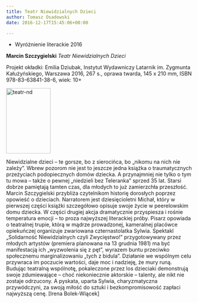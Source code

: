 ```yaml
---
title: Teatr Niewidzialnych Dzieci
author: Tomasz Osadowski
date: 2016-12-17T15:45:06+00:00

---
```

  * Wyróżnienie literackie 2016

**Marcin Szczygielski** _Teatr Niewidzialnych Dzieci_

Projekt okładki: Emilia Dziubak, Instytut Wydawniczy Latarnik im. Zygmunta Kałużyńskiego, Warszawa 2016, 267 s., oprawa twarda, 145 x 210 mm, ISBN 978-83-63841-38-6, wiek: 10+

<img class="alignnone size-full wp-image-3793" src="http://www.ibby.pl/wp-content/uploads/2016/12/Teatr-ND.jpg" alt="teatr-nd" width="120" height="177" srcset="http://www.ibby.pl/wp-content/uploads/2016/12/Teatr-ND.jpg 120w, http://www.ibby.pl/wp-content/uploads/2016/12/Teatr-ND-68x100.jpg 68w" sizes="(max-width: 120px) 100vw, 120px" />

Niewidzialne dzieci – te gorsze, bo z sierocińca, bo „nikomu na nich nie zależy”. Wbrew pozorom nie jest to jeszcze jedna książka o traumatycznych przeżyciach podopiecznych domów dziecka. A przynajmniej nie tylko o tym tu mowa – także o pewnej „niedzieli bez Teleranka” sprzed 35 lat. Starsi dobrze pamiętają tamten czas, dla młodych to już zamierzchła przeszłość. Marcin Szczygielski przybliża czytelnikom historię dorosłych poprzez opowieść o dzieciach. Narratorem jest dziesięcioletni Michał, który w pierwszej części książki szczegółowo opisuje swoje życie w peerelowskim domu dziecka. W części drugiej akcja dramatycznie przyspiesza i rośnie temperatura emocji – to proza najwyższej literackiej próby. Pisarz opowiada o teatralnej trupie, którą w mądrze prowadzonej, kameralnej placówce opiekuńczej organizuje zwariowana czternastolatka Sylwia. Spektakl „Solidarność Niewidzialnych czyli Zwycięstwo!” przygotowywany przez młodych artystów (premiera planowana na 13 grudnia 1981) ma być manifestacją ich „wyzwolenia się z pęt”, wyrazem buntu przeciwko społecznemu marginalizowaniu „tych z bidula”. Działanie we wspólnym celu przywraca im poczucie wartości, daje moc i nadzieję, że mury runą. Budując teatralną wspólnotę, pokaleczone przez los dzieciaki demonstrują swoje zdumiewające – choć niekoniecznie aktorskie – talenty, ale nikt nie zostaje odrzucony. A pyskata, uparta Sylwia, charyzmatyczna przywódczyni, za swoją miłość do sztuki i bezkompromisowość zapłaci najwyższą cenę. [Irena Bolek-Wiącek]

